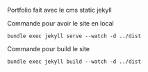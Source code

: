 Portfolio fait avec le cms static jekyll

Commande pour avoir le site en local
```
bundle exec jekyll serve --watch -d ../dist
```

Commande pour build le site
```
bundle exec jekyll build --watch -d ../dist
```